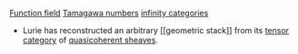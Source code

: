 [Function field](Function%20field.md)
[Tamagawa numbers](Tamagawa%20numbers)
[infinity categories](infinity%20categories.md)


 - Lurie has reconstructed an arbitrary [[geometric stack]] from its [tensor category](tensor%20category.md) of [quasicoherent sheaves](quasicoherent%20sheaf.md).
